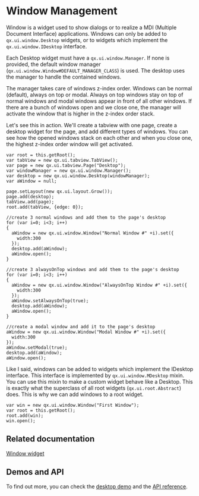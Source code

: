 # Window Management

Window is a widget used to show dialogs or to realize a MDI (Multiple
Document Interface) applications. Windows can only be added to
`qx.ui.window.Desktop` widgets, or to widgets which implement the
`qx.ui.window.IDesktop` interface.

Each Desktop widget must have a `qx.ui.window.Manager`. If none is
provided, the default window manager
(`qx.ui.window.Window#DEFAULT_MANAGER_CLASS`) is used. The desktop uses
the manager to handle the contained windows.

The manager takes care of windows z-index order. Windows can be normal
(default), always on top or modal. Always on top windows stay on top of
normal windows and modal windows appear in front of all other windows.
If there are a bunch of windows open and we close one, the manager will
activate the window that is higher in the z-index order stack.

Let's see this in action. We'll create a tabview with one page, create a
desktop widget for the page, and add different types of windows. You can
see how the opened windows stack on each other and when you close one,
the highest z-index order window will get activated.

    var root = this.getRoot();
    var tabView = new qx.ui.tabview.TabView();
    var page = new qx.ui.tabview.Page("Desktop");
    var windowManager = new qx.ui.window.Manager();
    var desktop = new qx.ui.window.Desktop(windowManager);
    var aWindow = null;
    
    page.setLayout(new qx.ui.layout.Grow());
    page.add(desktop);
    tabView.add(page);
    root.add(tabView, {edge: 0});
    
    //create 3 normal windows and add them to the page's desktop
    for (var i=0; i<3; i++)
    {
      aWindow = new qx.ui.window.Window("Normal Window #" +i).set({
        width:300
      });
      desktop.add(aWindow);
      aWindow.open();
    }
    
    //create 3 alwaysOnTop windows and add them to the page's desktop
    for (var i=0; i<3; i++)
    {
      aWindow = new qx.ui.window.Window("AlwaysOnTop Window #" +i).set({
        width:300
      });
      aWindow.setAlwaysOnTop(true);
      desktop.add(aWindow);
      aWindow.open();
    }
    
    //create a modal window and add it to the page's desktop
    aWindow = new qx.ui.window.Window("Modal Window #" +i).set({
      width:300
    });
    aWindow.setModal(true);
    desktop.add(aWindow);
    aWindow.open();

Like I said, windows can be added to widgets which implement the
IDesktop interface. This interface is implemented by
`qx.ui.window.MDesktop` mixin. You can use this mixin to make a custom
widget behave like a Desktop. This is exactly what the superclass of all
root widgets (`qx.ui.root.Abstract`) does. This is why we can add
windows to a root widget.

    var win = new qx.ui.window.Window("First Window");
    var root = this.getRoot();
    root.add(win);
    win.open();

## Related documentation

[Window widget](/desktop/widget/window.md)

## Demos and API

To find out more, you can check the [desktop demo](apps://demobrowser/#widget~Desktop.html)
and the [API reference](apps://apiviewer/#qx.ui.window).
